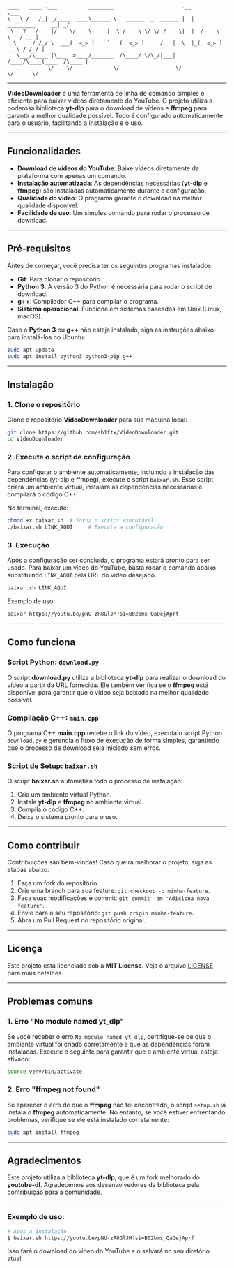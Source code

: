 ```
____   ____ .___          ________                      .__                    .___ 
\   \ /   /_| _/____  ____\______ \   ______  _  ______ |  |   _________     __| _/ 
 \   Y   / __ |/ __ \/  _ \|    |  \ /  _ \ \/ \/ /    \|  |  /  _ \__  \   / __ |  
  \     / /_/ \  ___(  <_> )    `   (  <_> )     /   |  \  |_(  <_> ) __ \_/ /_/ |  
   \___/\____ |\___  >____/_______  /\____/ \/\_/|___|  /____/\____(____  /\____ |  
             \/    \/             \/                  \/                \/      \/
```

---

**VideoDownloader** é uma ferramenta de linha de comando simples e eficiente para baixar vídeos diretamente do YouTube. O projeto utiliza a poderosa biblioteca **yt-dlp** para o download de vídeos e **ffmpeg** para garantir a melhor qualidade possível. Tudo é configurado automaticamente para o usuário, facilitando a instalação e o uso.

---

## Funcionalidades

- **Download de vídeos do YouTube**: Baixe vídeos diretamente da plataforma com apenas um comando.
- **Instalação automatizada**: As dependências necessárias (**yt-dlp** e **ffmpeg**) são instaladas automaticamente durante a configuração.
- **Qualidade do vídeo**: O programa garante o download na melhor qualidade disponível.
- **Facilidade de uso**: Um simples comando para rodar o processo de download.

---

## Pré-requisitos

Antes de começar, você precisa ter os seguintes programas instalados:

- **Git**: Para clonar o repositório.
- **Python 3**: A versão 3 do Python é necessária para rodar o script de download.
- **g++**: Compilador C++ para compilar o programa.
- **Sistema operacional**: Funciona em sistemas baseados em Unix (Linux, macOS).

Caso o **Python 3** ou **g++** não esteja instalado, siga as instruções abaixo para instalá-los no Ubuntu:

```bash
sudo apt update
sudo apt install python3 python3-pip g++
```

---

## Instalação

### 1. Clone o repositório

Clone o repositório **VideoDownloader** para sua máquina local:

```bash
git clone https://github.com/sh1ftx/VideoDownloader.git
cd VideoDownloader
```

### 2. Execute o script de configuração

Para configurar o ambiente automaticamente, incluindo a instalação das dependências (yt-dlp e ffmpeg), execute o script `baixar.sh`. Esse script criará um ambiente virtual, instalará as dependências necessárias e compilará o código C++.

No terminal, execute:

```bash
chmod +x baixar.sh  # Torna o script executável
./baixar.sh LINK_AQUI     # Executa a configuração
```

### 3. Execução

Após a configuração ser concluída, o programa estará pronto para ser usado. Para baixar um vídeo do YouTube, basta rodar o comando abaixo substituindo `LINK_AQUI` pela URL do vídeo desejado.

```bash
baixar.sh LINK_AQUI
```

Exemplo de uso:

```bash
baixar https://youtu.be/pNU-zR8GlJM?si=B02bms_QaOejAprf
```

---

## Como funciona

### Script Python: `download.py`

O script **download.py** utiliza a biblioteca **yt-dlp** para realizar o download do vídeo a partir da URL fornecida. Ele também verifica se o **ffmpeg** está disponível para garantir que o vídeo seja baixado na melhor qualidade possível.

### Compilação C++: `main.cpp`

O programa C++ **main.cpp** recebe o link do vídeo, executa o script Python `download.py` e gerencia o fluxo de execução de forma simples, garantindo que o processo de download seja iniciado sem erros.

### Script de Setup: `baixar.sh`

O script **baixar.sh** automatiza todo o processo de instalação:

1. Cria um ambiente virtual Python.
2. Instala **yt-dlp** e **ffmpeg** no ambiente virtual.
3. Compila o código C++.
4. Deixa o sistema pronto para o uso.

---

## Como contribuir

Contribuições são bem-vindas! Caso queira melhorar o projeto, siga as etapas abaixo:

1. Faça um fork do repositório.
2. Crie uma branch para sua feature: `git checkout -b minha-feature`.
3. Faça suas modificações e commit: `git commit -am 'Adiciona nova feature'`.
4. Envie para o seu repositório: `git push origin minha-feature`.
5. Abra um Pull Request no repositório original.

---

## Licença

Este projeto está licenciado sob a **MIT License**. Veja o arquivo [LICENSE](LICENSE) para mais detalhes.

---

## Problemas comuns

### 1. **Erro "No module named yt_dlp"**

Se você receber o erro `No module named yt_dlp`, certifique-se de que o ambiente virtual foi criado corretamente e que as dependências foram instaladas. Execute o seguinte para garantir que o ambiente virtual esteja ativado:

```bash
source venv/bin/activate
```

### 2. **Erro "ffmpeg not found"**

Se aparecer o erro de que o **ffmpeg** não foi encontrado, o script `setup.sh` já instala o **ffmpeg** automaticamente. No entanto, se você estiver enfrentando problemas, verifique se ele está instalado corretamente:

```bash
sudo apt install ffmpeg
```

---

## Agradecimentos

Este projeto utiliza a biblioteca **yt-dlp**, que é um fork melhorado do **youtube-dl**. Agradecemos aos desenvolvedores da biblioteca pela contribuição para a comunidade.

---

### Exemplo de uso:

```bash
# Após a instalação
$ baixar.sh https://youtu.be/pNU-zR8GlJM?si=B02bms_QaOejAprf
```

Isso fará o download do vídeo do YouTube e o salvará no seu diretório atual.
